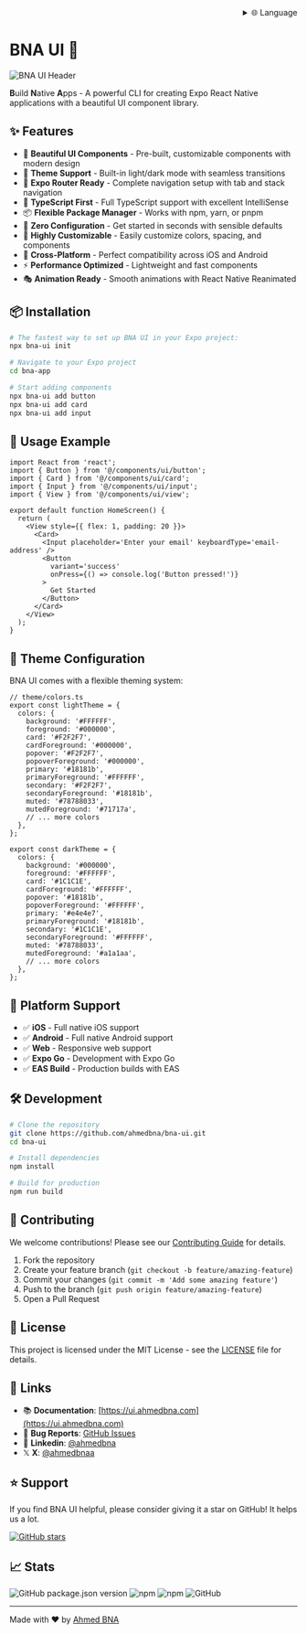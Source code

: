 
<div align="right">
  <details>
    <summary >🌐 Language</summary>
    <div>
      <div align="center">
        <a href="https://openaitx.github.io/view.html?user=ahmedbna&project=ui&lang=en">English</a>
        | <a href="https://openaitx.github.io/view.html?user=ahmedbna&project=ui&lang=zh-CN">简体中文</a>
        | <a href="https://openaitx.github.io/view.html?user=ahmedbna&project=ui&lang=zh-TW">繁體中文</a>
        | <a href="https://openaitx.github.io/view.html?user=ahmedbna&project=ui&lang=ja">日本語</a>
        | <a href="https://openaitx.github.io/view.html?user=ahmedbna&project=ui&lang=ko">한국어</a>
        | <a href="https://openaitx.github.io/view.html?user=ahmedbna&project=ui&lang=hi">हिन्दी</a>
        | <a href="https://openaitx.github.io/view.html?user=ahmedbna&project=ui&lang=th">ไทย</a>
        | <a href="https://openaitx.github.io/view.html?user=ahmedbna&project=ui&lang=fr">Français</a>
        | <a href="https://openaitx.github.io/view.html?user=ahmedbna&project=ui&lang=de">Deutsch</a>
        | <a href="https://openaitx.github.io/view.html?user=ahmedbna&project=ui&lang=es">Español</a>
        | <a href="https://openaitx.github.io/view.html?user=ahmedbna&project=ui&lang=it">Italiano</a>
        | <a href="https://openaitx.github.io/view.html?user=ahmedbna&project=ui&lang=ru">Русский</a>
        | <a href="https://openaitx.github.io/view.html?user=ahmedbna&project=ui&lang=pt">Português</a>
        | <a href="https://openaitx.github.io/view.html?user=ahmedbna&project=ui&lang=nl">Nederlands</a>
        | <a href="https://openaitx.github.io/view.html?user=ahmedbna&project=ui&lang=pl">Polski</a>
        | <a href="https://openaitx.github.io/view.html?user=ahmedbna&project=ui&lang=ar">العربية</a>
        | <a href="https://openaitx.github.io/view.html?user=ahmedbna&project=ui&lang=fa">فارسی</a>
        | <a href="https://openaitx.github.io/view.html?user=ahmedbna&project=ui&lang=tr">Türkçe</a>
        | <a href="https://openaitx.github.io/view.html?user=ahmedbna&project=ui&lang=vi">Tiếng Việt</a>
        | <a href="https://openaitx.github.io/view.html?user=ahmedbna&project=ui&lang=id">Bahasa Indonesia</a>
      </div>
    </div>
  </details>
</div>

# BNA UI 🚀

![BNA UI Header](https://cdn.jsdelivr.net/gh/ahmedbna/bna-ui-demo/bna-ui-header.png)

**B**uild **N**ative **A**pps - A powerful CLI for creating Expo React Native applications with a beautiful UI component library.

## ✨ Features

- 🎨 **Beautiful UI Components** - Pre-built, customizable components with modern design
- 🌙 **Theme Support** - Built-in light/dark mode with seamless transitions
- 📱 **Expo Router Ready** - Complete navigation setup with tab and stack navigation
- 🎯 **TypeScript First** - Full TypeScript support with excellent IntelliSense
- 📦 **Flexible Package Manager** - Works with npm, yarn, or pnpm
- 🚀 **Zero Configuration** - Get started in seconds with sensible defaults
- 🔧 **Highly Customizable** - Easily customize colors, spacing, and components
- 📲 **Cross-Platform** - Perfect compatibility across iOS and Android
- ⚡ **Performance Optimized** - Lightweight and fast components
- 🎭 **Animation Ready** - Smooth animations with React Native Reanimated

## 📦 Installation

```bash
# The fastest way to set up BNA UI in your Expo project:
npx bna-ui init

# Navigate to your Expo project
cd bna-app

# Start adding components
npx bna-ui add button
npx bna-ui add card
npx bna-ui add input
```

## 🎯 Usage Example

```tsx
import React from 'react';
import { Button } from '@/components/ui/button';
import { Card } from '@/components/ui/card';
import { Input } from '@/components/ui/input';
import { View } from '@/components/ui/view';

export default function HomeScreen() {
  return (
    <View style={{ flex: 1, padding: 20 }}>
      <Card>
        <Input placeholder='Enter your email' keyboardType='email-address' />
        <Button
          variant='success'
          onPress={() => console.log('Button pressed!')}
        >
          Get Started
        </Button>
      </Card>
    </View>
  );
}
```

## 🌙 Theme Configuration

BNA UI comes with a flexible theming system:

```tsx
// theme/colors.ts
export const lightTheme = {
  colors: {
    background: '#FFFFFF',
    foreground: '#000000',
    card: '#F2F2F7',
    cardForeground: '#000000',
    popover: '#F2F2F7',
    popoverForeground: '#000000',
    primary: '#18181b',
    primaryForeground: '#FFFFFF',
    secondary: '#F2F2F7',
    secondaryForeground: '#18181b',
    muted: '#78788033',
    mutedForeground: '#71717a',
    // ... more colors
  },
};

export const darkTheme = {
  colors: {
    background: '#000000',
    foreground: '#FFFFFF',
    card: '#1C1C1E',
    cardForeground: '#FFFFFF',
    popover: '#18181b',
    popoverForeground: '#FFFFFF',
    primary: '#e4e4e7',
    primaryForeground: '#18181b',
    secondary: '#1C1C1E',
    secondaryForeground: '#FFFFFF',
    muted: '#78788033',
    mutedForeground: '#a1a1aa',
    // ... more colors
  },
};
```

## 📱 Platform Support

- ✅ **iOS** - Full native iOS support
- ✅ **Android** - Full native Android support
- ✅ **Web** - Responsive web support
- ✅ **Expo Go** - Development with Expo Go
- ✅ **EAS Build** - Production builds with EAS

## 🛠️ Development

```bash
# Clone the repository
git clone https://github.com/ahmedbna/bna-ui.git
cd bna-ui

# Install dependencies
npm install

# Build for production
npm run build
```

## 🤝 Contributing

We welcome contributions! Please see our [Contributing Guide](CONTRIBUTING.md) for details.

1. Fork the repository
2. Create your feature branch (`git checkout -b feature/amazing-feature`)
3. Commit your changes (`git commit -m 'Add some amazing feature'`)
4. Push to the branch (`git push origin feature/amazing-feature`)
5. Open a Pull Request

## 📄 License

This project is licensed under the MIT License - see the [LICENSE](LICENSE) file for details.

## 🔗 Links

- 📚 **Documentation**: [https://ui.ahmedbna.com](https://ui.ahmedbna.com)
- 🐛 **Bug Reports**: [GitHub Issues](https://github.com/ahmedbna/ui/issues)
- 💬 **Linkedin**: [@ahmedbna](https://www.linkedin.com/in/ahmedbna/)
- 𝕏 **X**: [@ahmedbnaa](https://x.com/ahmedbnaa)

## ⭐ Support

If you find BNA UI helpful, please consider giving it a star on GitHub! It helps us a lot.

[![GitHub stars](https://img.shields.io/github/stars/ahmedbna/ui?style=social)](https://github.com/ahmedbna/ui)

## 📈 Stats

![GitHub package.json version](https://img.shields.io/github/package-json/v/ahmedbna/ui)
![npm](https://img.shields.io/npm/v/bna-ui)
![npm](https://img.shields.io/npm/dm/bna-ui)
![GitHub](https://img.shields.io/github/license/ahmedbna/ui)

---

Made with ❤️ by [Ahmed BNA](https://github.com/ahmedbna)

